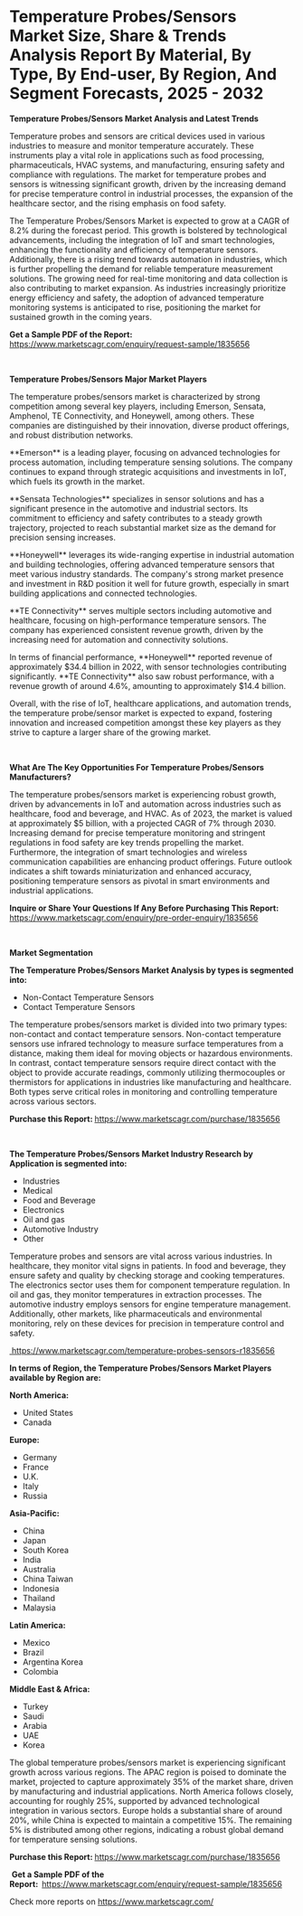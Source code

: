 <p><h1>Temperature Probes/Sensors Market Size, Share & Trends Analysis Report By Material, By Type, By End-user, By Region, And Segment Forecasts, 2025 - 2032</h1></p><p><strong>Temperature Probes/Sensors Market Analysis and Latest Trends</strong></p>
<p><p>Temperature probes and sensors are critical devices used in various industries to measure and monitor temperature accurately. These instruments play a vital role in applications such as food processing, pharmaceuticals, HVAC systems, and manufacturing, ensuring safety and compliance with regulations. The market for temperature probes and sensors is witnessing significant growth, driven by the increasing demand for precise temperature control in industrial processes, the expansion of the healthcare sector, and the rising emphasis on food safety.</p><p>The Temperature Probes/Sensors Market is expected to grow at a CAGR of 8.2% during the forecast period. This growth is bolstered by technological advancements, including the integration of IoT and smart technologies, enhancing the functionality and efficiency of temperature sensors. Additionally, there is a rising trend towards automation in industries, which is further propelling the demand for reliable temperature measurement solutions. The growing need for real-time monitoring and data collection is also contributing to market expansion. As industries increasingly prioritize energy efficiency and safety, the adoption of advanced temperature monitoring systems is anticipated to rise, positioning the market for sustained growth in the coming years.</p></p>
<p><strong>Get a Sample PDF of the Report:&nbsp;</strong> <a href="https://www.marketscagr.com/enquiry/request-sample/1835656?utm_campaign=3448&utm_medium=2&utm_source=Github&utm_content=ia&utm_term=26032025&utm_id=temperature-probessensors">https://www.marketscagr.com/enquiry/request-sample/1835656</a></p>
<p>&nbsp;</p>
<p><strong>Temperature Probes/Sensors Major Market Players</strong></p>
<p><p>The temperature probes/sensors market is characterized by strong competition among several key players, including Emerson, Sensata, Amphenol, TE Connectivity, and Honeywell, among others. These companies are distinguished by their innovation, diverse product offerings, and robust distribution networks.</p><p>**Emerson** is a leading player, focusing on advanced technologies for process automation, including temperature sensing solutions. The company continues to expand through strategic acquisitions and investments in IoT, which fuels its growth in the market.</p><p>**Sensata Technologies** specializes in sensor solutions and has a significant presence in the automotive and industrial sectors. Its commitment to efficiency and safety contributes to a steady growth trajectory, projected to reach substantial market size as the demand for precision sensing increases.</p><p>**Honeywell** leverages its wide-ranging expertise in industrial automation and building technologies, offering advanced temperature sensors that meet various industry standards. The company's strong market presence and investment in R&D position it well for future growth, especially in smart building applications and connected technologies.</p><p>**TE Connectivity** serves multiple sectors including automotive and healthcare, focusing on high-performance temperature sensors. The company has experienced consistent revenue growth, driven by the increasing need for automation and connectivity solutions.</p><p>In terms of financial performance, **Honeywell** reported revenue of approximately $34.4 billion in 2022, with sensor technologies contributing significantly. **TE Connectivity** also saw robust performance, with a revenue growth of around 4.6%, amounting to approximately $14.4 billion.</p><p>Overall, with the rise of IoT, healthcare applications, and automation trends, the temperature probe/sensor market is expected to expand, fostering innovation and increased competition amongst these key players as they strive to capture a larger share of the growing market.</p></p>
<p>&nbsp;</p>
<p><strong>What Are The Key Opportunities For Temperature Probes/Sensors Manufacturers?</strong></p>
<p><p>The temperature probes/sensors market is experiencing robust growth, driven by advancements in IoT and automation across industries such as healthcare, food and beverage, and HVAC. As of 2023, the market is valued at approximately $5 billion, with a projected CAGR of 7% through 2030. Increasing demand for precise temperature monitoring and stringent regulations in food safety are key trends propelling the market. Furthermore, the integration of smart technologies and wireless communication capabilities are enhancing product offerings. Future outlook indicates a shift towards miniaturization and enhanced accuracy, positioning temperature sensors as pivotal in smart environments and industrial applications.</p></p>
<p><strong>Inquire or Share Your Questions If Any Before Purchasing This Report:</strong> <a href="https://www.marketscagr.com/enquiry/pre-order-enquiry/1835656?utm_campaign=3448&utm_medium=2&utm_source=Github&utm_content=ia&utm_term=26032025&utm_id=temperature-probessensors">https://www.marketscagr.com/enquiry/pre-order-enquiry/1835656</a></p>
<p>&nbsp;</p>
<p><strong>Market Segmentation</strong></p>
<p><strong>The Temperature Probes/Sensors Market Analysis by types is segmented into:</strong></p>
<p><ul><li>Non-Contact Temperature Sensors</li><li>Contact Temperature Sensors</li></ul></p>
<p><p>The temperature probes/sensors market is divided into two primary types: non-contact and contact temperature sensors. Non-contact temperature sensors use infrared technology to measure surface temperatures from a distance, making them ideal for moving objects or hazardous environments. In contrast, contact temperature sensors require direct contact with the object to provide accurate readings, commonly utilizing thermocouples or thermistors for applications in industries like manufacturing and healthcare. Both types serve critical roles in monitoring and controlling temperature across various sectors.</p></p>
<p><strong>Purchase this Report:&nbsp;</strong><a href="https://www.marketscagr.com/purchase/1835656?utm_campaign=3448&utm_medium=2&utm_source=Github&utm_content=ia&utm_term=26032025&utm_id=temperature-probessensors">https://www.marketscagr.com/purchase/1835656</a></p>
<p>&nbsp;</p>
<p><strong>The Temperature Probes/Sensors Market Industry Research by Application is segmented into:</strong></p>
<p><ul><li>Industries</li><li>Medical</li><li>Food and Beverage</li><li>Electronics</li><li>Oil and gas</li><li>Automotive Industry</li><li>Other</li></ul></p>
<p><p>Temperature probes and sensors are vital across various industries. In healthcare, they monitor vital signs in patients. In food and beverage, they ensure safety and quality by checking storage and cooking temperatures. The electronics sector uses them for component temperature regulation. In oil and gas, they monitor temperatures in extraction processes. The automotive industry employs sensors for engine temperature management. Additionally, other markets, like pharmaceuticals and environmental monitoring, rely on these devices for precision in temperature control and safety.</p></p>
<p><a href="https://www.marketscagr.com/temperature-probes-sensors-r1835656?utm_campaign=3448&utm_medium=2&utm_source=Github&utm_content=ia&utm_term=26032025&utm_id=temperature-probessensors">&nbsp;https://www.marketscagr.com/temperature-probes-sensors-r1835656</a></p>
<p><strong>In terms of Region, the Temperature Probes/Sensors Market Players available by Region are:</strong></p>
<p>
    <p> <strong> North America: </strong>
        <ul>
            <li>United States</li>
            <li>Canada</li>
        </ul>
        </p> 
    <p> <strong> Europe: </strong>
        <ul>
            <li>Germany</li>
            <li>France</li>
            <li>U.K.</li>
            <li>Italy</li>
            <li>Russia</li>
        </ul>
        </p> 
    <p> <strong> Asia-Pacific: </strong>
        <ul>
            <li>China</li>
            <li>Japan</li>
            <li>South Korea</li>
            <li>India</li>
            <li>Australia</li>
            <li>China Taiwan</li>
            <li>Indonesia</li>
            <li>Thailand</li>
            <li>Malaysia</li>
        </ul>
        </p> 
    <p> <strong> Latin America: </strong>
        <ul>
            <li>Mexico</li>
            <li>Brazil</li>
            <li>Argentina Korea</li>
            <li>Colombia</li>
        </ul>
        </p> 
    <p> <strong> Middle East & Africa: </strong>
        <ul>
            <li>Turkey</li>
            <li>Saudi</li>
            <li>Arabia</li>
            <li>UAE</li>
            <li>Korea</li>
        </ul>
    </p>
    </p>
<p><p>The global temperature probes/sensors market is experiencing significant growth across various regions. The APAC region is poised to dominate the market, projected to capture approximately 35% of the market share, driven by manufacturing and industrial applications. North America follows closely, accounting for roughly 25%, supported by advanced technological integration in various sectors. Europe holds a substantial share of around 20%, while China is expected to maintain a competitive 15%. The remaining 5% is distributed among other regions, indicating a robust global demand for temperature sensing solutions.</p></p>
<p><strong>Purchase this Report: </strong><a href="https://www.marketscagr.com/purchase/1835656?utm_campaign=3448&utm_medium=2&utm_source=Github&utm_content=ia&utm_term=26032025&utm_id=temperature-probessensors">https://www.marketscagr.com/purchase/1835656</a></p>
<p>&nbsp;<strong>Get a Sample PDF of the Report:&nbsp;&nbsp;</strong><a href="https://www.marketscagr.com/enquiry/request-sample/1835656?utm_campaign=3448&utm_medium=2&utm_source=Github&utm_content=ia&utm_term=26032025&utm_id=temperature-probessensors">https://www.marketscagr.com/enquiry/request-sample/1835656</a></p>
<p><strong></strong></p>
<p>Check more reports on <a href="https://www.marketscagr.com/?utm_campaign=3448&utm_medium=2&utm_source=Github&utm_content=ia&utm_term=26032025&utm_id=temperature-probessensors">https://www.marketscagr.com/</a></p>